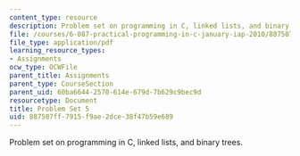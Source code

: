```yaml
---
content_type: resource
description: Problem set on programming in C, linked lists, and binary trees.
file: /courses/6-087-practical-programming-in-c-january-iap-2010/887507ff7915f9ae2dce38f47b59e689_MIT6_087IAP10_assn05.pdf
file_type: application/pdf
learning_resource_types:
- Assignments
ocw_type: OCWFile
parent_title: Assignments
parent_type: CourseSection
parent_uid: 60ba6644-2570-614e-679d-7b629c9bec9d
resourcetype: Document
title: Problem Set 5
uid: 887507ff-7915-f9ae-2dce-38f47b59e689
---
```

Problem set on programming in C, linked lists, and binary trees.

